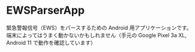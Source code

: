 # EWSParserApp
 緊急警報信号（EWS）をパースするための Android 用アプリケーションです。
 端末によってはうまく動かないかもしれません（手元の Google Pixel 3a XL, Android 11 で動作を確認しています）
